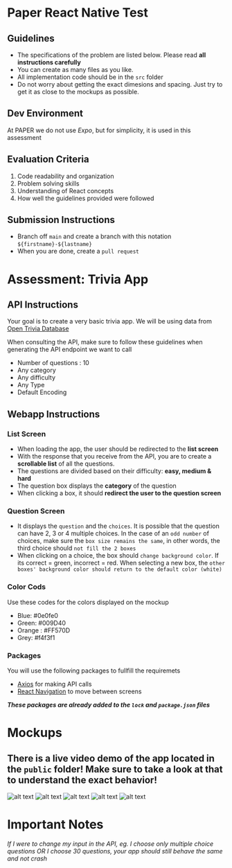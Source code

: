 # Paper React Native Test
## Guidelines
- The specifications of the problem are listed below. Please read **all instructions carefully**
- You can create as many files as you like. 
- All implementation code should be in the `src` folder
- Do not worry about getting the exact dimesions and spacing. Just try to get it as close to the mockups as possible.

## Dev Environment

At PAPER we do not use *Expo*, but for simplicity, it is used in this assessment

## Evaluation Criteria

1. Code readability and organization
2. Problem solving skills
3. Understanding of React concepts
4. How well the guidelines provided were followed

## Submission Instructions
- Branch off `main` and create a branch with this notation `${firstname}-${lastname}`
- When you are done, create a `pull request` 

# Assessment: Trivia App 

## API Instructions
Your goal is to create a very basic trivia app. We will be using data from [Open Trivia Database](https://opentdb.com/api_config.php)

When consulting the API, make sure to follow these guidelines when generating the API endpoint we want to call
- Number of questions : 10
- Any category
- Any difficulty
- Any Type
- Default Encoding

## Webapp Instructions

### List Screen
- When loading the app, the user should be redirected to the **list screen**
- With the response that you receive from the API, you are to create a **scrollable list** of all the questions.
- The questions are divided based on their difficulty: **easy, medium & hard**
- The question box displays the **category** of the question
- When clicking a box, it should **redirect the user to the question screen**

### Question Screen
- It displays the `question` and the `choices`. It is possible that the question can have 2, 3 or 4 multiple choices. In the case of an `odd number` of choices, make sure the 
`box size remains the same`, in other words, the third choice should `not fill the 2 boxes`
- When clicking on a choice, the box should `change background color`. If its correct = green, incorrect = red. When selecting a new box, the `other boxes' background color should return to the default color (white)`

### Color Cods
Use these codes for the colors displayed on the mockup
- Blue: #0e0fe0
- Green: #009D40
- Orange : #FF570D
- Grey: #f4f3f1

### Packages 
You will use the following packages to fullfill the requiremets
- [Axios](https://github.com/axios/axios) for making API calls
- [React Navigation](https://reactnavigation.org/docs/navigating) to move between screens

***These packages are already added to the `lock` and `package.json` files***

# Mockups
## There is a live video demo of the app located in the `public` folder! Make sure to take a look at that to understand the exact behavior!
![alt text](./public/mock-home-default.PNG)
![alt text](./public/mock-home-scroll.PNG)
![alt text](./public/mock-default-question.PNG)
![alt text](./public/mock-incorrect-answer.PNG)
![alt text](./public/mock-good-answer.PNG)

# Important Notes
*If I were to change my input in the API, eg. I choose only multiple choice questions OR I choose 30 questions, your app should still behave the same and not crash*
